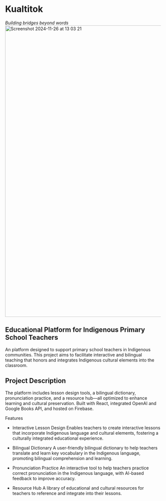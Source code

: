 # Kualtitok
_Building bridges beyond words_
<img width="943" alt="Screenshot 2024-11-26 at 13 03 21" src="https://github.com/user-attachments/assets/e256b0c3-5f5e-4212-9455-7a3415ad5521">

## Educational Platform for Indigenous Primary School Teachers
An platform designed to support primary school teachers in Indigenous communities. This project aims to facilitate interactive and bilingual teaching that honors and integrates Indigenous cultural elements into the classroom.

## Project Description
The platform includes lesson design tools, a bilingual dictionary, pronunciation practice, and a resource hub—all optimized to enhance learning and cultural preservation.
Built with React, integrated OpenAI and Google Books API, and hosted on Firebase.

Features
- Interactive Lesson Design
Enables teachers to create interactive lessons that incorporate Indigenous language and cultural elements, fostering a culturally integrated educational experience.

- Bilingual Dictionary
A user-friendly bilingual dictionary to help teachers translate and learn key vocabulary in the Indigenous language, promoting bilingual comprehension and learning.

- Pronunciation Practice
An interactive tool to help teachers practice correct pronunciation in the Indigenous language, with AI-based feedback to improve accuracy.

- Resource Hub
A library of educational and cultural resources for teachers to reference and integrate into their lessons.
